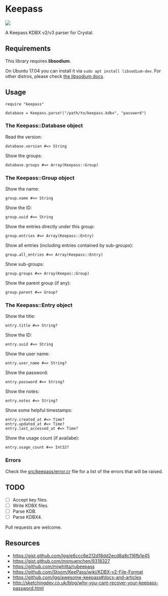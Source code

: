 # Keepass

 <a href="https://travis-ci.org/lipanski/keepass"><img src="https://travis-ci.org/lipanski/keepass.svg?branch=master"></a>

A Keepass KDBX v2/v3 parser for Crystal.

## Requirements

This library requires **libsodium**.

On Ubuntu 17.04 you can install it via `sudo apt install libsodium-dev`. For other distros, please check [the libsodium docs](https://download.libsodium.org/doc/).

## Usage

```crystal
require "keepass"

database = Keepass.parse!("/path/to/keepass.kdbx", "password")
```

### The Keepass::Database object

Read the version:

```crystal
database.version #=> String
```

Show the groups:

```crystal
database.groups #=> Array(Keepass::Group)
```

### The Keepass::Group object

Show the name:

```crystal
group.name #=> String
```

Show the ID:

```crystal
group.uuid #=> String
```

Show the entries directly under this group:

```crystal
group.entries #=> Array(Keepass::Entry)
```

Show all entries (including entries contained by sub-groups):

```crystal
group.all_entries #=> Array(Keepass::Entry)
```

Show sub-groups:

```crystal
group.groups #=> Array(Keepas::Group)
```

Show the parent group (if any):

```crystal
group.parent #=> Group?
```

### The Keepass::Entry object

Show the title:

```crystal
entry.title #=> String?
```

Show the ID:

```crystal
entry.uuid #=> String
```

Show the user name:

```crystal
entry.user_name #=> String?
```

Show the password:

```crystal
entry.password #=> String?
```

Show the notes:

```crystal
entry.notes #=> String?
```

Show some helpful timestamps:

```crystal
entry.created_at #=> Time?
entry.updated_at #=> Time?
entry.last_accessed_at #=> Time?
```

Show the usage count (if availabe):

```crystal
entry.usage_count #=> Int32?
```

### Errors

Check the [src/keepass/error.cr](https://github.com/lipanski/keepass/blob/master/src/keepass/error.cr) file for a list of the errors that will be raised.

## TODO

- [ ] Accept key files.
- [ ] Write KDBX files.
- [ ] Parse KDB.
- [ ] Parse KDBX4.

Pull requests are welcome.

## Resources

- <https://gist.github.com/lgg/e6ccc6e212d18dd2ecd8a8c116fb1e45>
- <https://gist.github.com/msmuenchen/9318327>
- <https://github.com/mjwhitta/rubeepass>
- <https://github.com/Stoom/KeePass/wiki/KDBX-v2-File-Format>
- <https://github.com/lgg/awesome-keepass#docs-and-articles>
- <http://sketchingdev.co.uk/blog/why-you-cant-recover-your-keepass-password.html>
